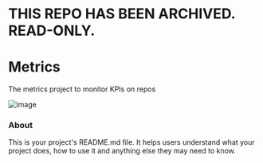 # THIS REPO HAS BEEN ARCHIVED. READ-ONLY.

Metrics
=======

The metrics project to monitor KPIs on repos

![image](https://user-images.githubusercontent.com/55884852/101205625-e3ef1900-363b-11eb-9adf-125910ee1263.png)

### About

This is your project's README.md file. It helps users understand what your
project does, how to use it and anything else they may need to know.
